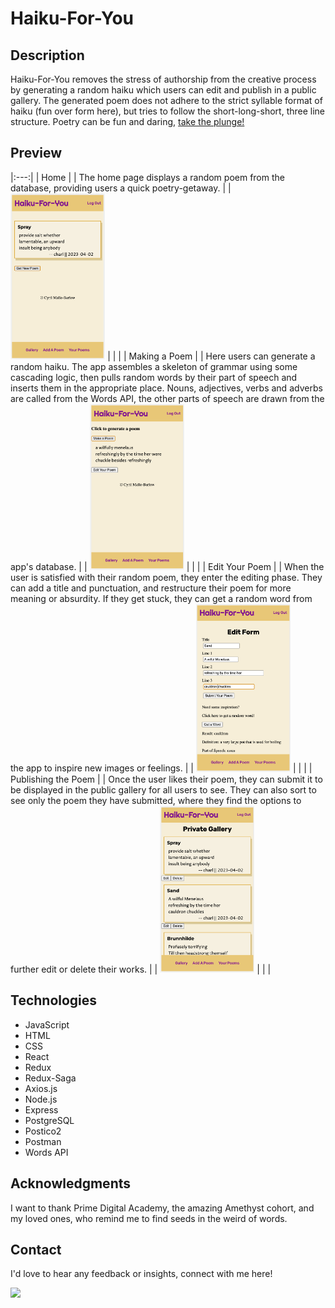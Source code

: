# Haiku-For-You

## Description

Haiku-For-You removes the stress of authorship from the creative process by generating a random haiku which users can edit and publish in a public gallery. The generated poem does not adhere to the strict syllable format of haiku (fun over form here), but tries to follow the short-long-short, three line structure. Poetry can be fun and daring, [take the plunge!](https://arcane-depths-36312.herokuapp.com/)

## Preview

|:---:|
| Home |
| The home page displays a random poem from the database, providing users a quick poetry-getaway. |
| <img width="30%" src="public/images/screenShot1.png"> |
| |
| Making a Poem |
| Here users can generate a random haiku. The app assembles a skeleton of grammar using some cascading logic, then pulls random words by their part of speech and inserts them in the appropriate place. Nouns, adjectives, verbs and adverbs are called from the Words API, the other parts of speech are drawn from the app's database. |
| <img width="30%" src="public/images/screenShot2.png"> |
| |
| Edit Your Poem |
| When the user is satisfied with their random poem, they enter the editing phase. They can add a title and punctuation, and restructure their poem for more meaning or absurdity. If they get stuck, they can get a random word from the app to inspire new images or feelings. |
| <img width="30%" src="public/images/screenShot3.png"> |
| |
| Publishing the Poem |
| Once the user likes their poem, they can submit it to be displayed in the public gallery for all users to see. They can also sort to see only the poem they have submitted, where they find the options to further edit or delete their works. |
| <img width="30%" src="public/images/screenShot4.png"> |
| |

## Technologies

- JavaScript
- HTML
- CSS
- React
- Redux
- Redux-Saga
- Axios.js
- Node.js
- Express
- PostgreSQL
- Postico2
- Postman
- Words API

## Acknowledgments

I want to thank Prime Digital Academy, the amazing Amethyst cohort, and my loved ones, who remind me to find seeds in the weird of words.

## Contact

I'd love to hear any feedback or insights, connect with me here!

<a href="https://www.linkedin.com/in/cyrilmb/" target="_blank"><img src="https://img.shields.io/badge/LinkedIn-0077B5?style=for-the-badge&logo=linkedin&logoColor=white" /></a>
